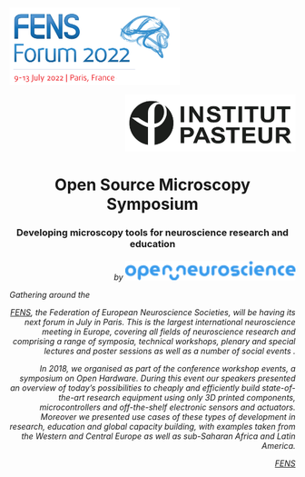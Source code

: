 
﻿<p align="left"> <img src="https://github.com/MaxZimmer/fens/blob/main/Logos/FENS.png" width="300"/>
﻿<p align="right" > <img src="https://github.com/MaxZimmer/fens/blob/main/Logos/IP.png" width="300"/>



<h1 align="center"> Open Source Microscopy Symposium </h1>
<h3 align="center"> Developing microscopy tools for neuroscience research and education
<h6 align="right">by
<img align="right"><img src="https://github.com/MaxZimmer/fens/blob/main/Logos/ON.png" width="300"/>


<p align="left">Gathering around the

[FENS](https://forum.fens.org), the Federation of European Neuroscience Societies, will be having its next forum in July in Paris. This is the largest international neuroscience meeting in Europe, covering all fields of neuroscience research and comprising a range of symposia, technical workshops, plenary and special lectures and poster sessions as well as a number of social events .

In 2018, we organised as part of the conference workshop events, a symposium on Open Hardware. During this event our speakers presented an overview of today’s possibilities to cheaply and efficiently build state-of-the-art research equipment using only 3D printed components, microcontrollers and off-the-shelf electronic sensors and actuators. Moreover we presented use cases of these types of development in research, education and global capacity building, with examples taken from the Western and Central Europe as well as sub-Saharan Africa and Latin America. </p>
 [FENS](https://forum.fens.org)
